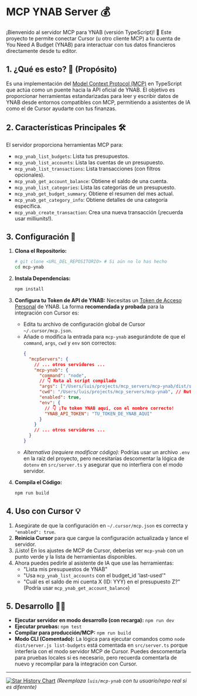 # MCP YNAB Server 💰

¡Bienvenido al servidor MCP para YNAB (versión TypeScript)! 🎉 Este proyecto te permite conectar Cursor (u otro cliente MCP) a tu cuenta de You Need A Budget (YNAB) para interactuar con tus datos financieros directamente desde tu editor.

## 1. ¿Qué es esto? 🤔 (Propósito)

Es una implementación del [Model Context Protocol (MCP)](https://docs.cursor.com/context/model-context-protocol) en TypeScript que actúa como un puente hacia la API oficial de YNAB. El objetivo es proporcionar herramientas estandarizadas para leer y escribir datos de YNAB desde entornos compatibles con MCP, permitiendo a asistentes de IA como el de Cursor ayudarte con tus finanzas.

## 2. Características Principales 🛠️

El servidor proporciona herramientas MCP para:

*   `mcp_ynab_list_budgets`: Lista tus presupuestos.
*   `mcp_ynab_list_accounts`: Lista las cuentas de un presupuesto.
*   `mcp_ynab_list_transactions`: Lista transacciones (con filtros opcionales).
*   `mcp_ynab_get_account_balance`: Obtiene el saldo de una cuenta.
*   `mcp_ynab_list_categories`: Lista las categorías de un presupuesto.
*   `mcp_ynab_get_budget_summary`: Obtiene el resumen del mes actual.
*   `mcp_ynab_get_category_info`: Obtiene detalles de una categoría específica.
*   `mcp_ynab_create_transaction`: Crea una nueva transacción (¡recuerda usar milliunits!).

## 3. Configuración 🚀

1.  **Clona el Repositorio:**
    ```bash
    # git clone <URL_DEL_REPOSITORIO> # Si aún no lo has hecho
    cd mcp-ynab 
    ```
2.  **Instala Dependencias:**
    ```bash
    npm install
    ```
3.  **Configura tu Token de API de YNAB:** Necesitas un [Token de Acceso Personal](https://app.ynab.com/settings/developer) de YNAB. La forma **recomendada y probada** para la integración con Cursor es:
    *   Edita tu archivo de configuración global de Cursor `~/.cursor/mcp.json`.
    *   Añade o modifica la entrada para `mcp-ynab` asegurándote de que el `command`, `args`, `cwd` y `env` son correctos:
        ```json
        {
          "mcpServers": {
            // ... otros servidores ...
            "mcp-ynab": {
              "command": "node",
              // 👇 Ruta al script compilado
              "args": ["/Users/luis/projects/mcp_servers/mcp-ynab/dist/server.js"], 
              "cwd": "/Users/luis/projects/mcp_servers/mcp-ynab", // Ruta a este proyecto
              "enabled": true,
              "env": {
                // 👇 ¡Tu token YNAB aquí, con el nombre correcto!
                "YNAB_API_TOKEN": "TU_TOKEN_DE_YNAB_AQUI" 
              }
            }
            // ... otros servidores ...
          }
        }
        ```
    *   *Alternativa (requiere modificar código):* Podrías usar un archivo `.env` en la raíz del proyecto, pero necesitarías descomentar la lógica de `dotenv` en `src/server.ts` y asegurar que no interfiera con el modo servidor.

4.  **Compila el Código:**
    ```bash
    npm run build
    ```

## 4. Uso con Cursor 💡

1.  Asegúrate de que la configuración en `~/.cursor/mcp.json` es correcta y `"enabled": true`.
2.  **Reinicia Cursor** para que cargue la configuración actualizada y lance el servidor.
3.  ¡Listo! En los ajustes de MCP de Cursor, deberías ver `mcp-ynab` con un punto verde y la lista de herramientas disponibles.
4.  Ahora puedes pedirle al asistente de IA que use las herramientas:
    *   "Lista mis presupuestos de YNAB"
    *   "Usa `mcp_ynab_list_accounts` con el budget_id 'last-used'"
    *   "Cuál es el saldo de mi cuenta X (ID: YYY) en el presupuesto Z?" (Podría usar `mcp_ynab_get_account_balance`)

## 5. Desarrollo 🧑‍💻

*   **Ejecutar servidor en modo desarrollo (con recarga):** `npm run dev`
*   **Ejecutar pruebas:** `npm test`
*   **Compilar para producción/MCP:** `npm run build`
*   **Modo CLI (Comentado):** La lógica para ejecutar comandos como `node dist/server.js list-budgets` está comentada en `src/server.ts` porque interfería con el modo servidor MCP de Cursor. Puedes descomentarla para pruebas locales si es necesario, pero recuerda comentarla de nuevo y recompilar para la integración con Cursor.

---

[![Star History Chart](https://api.star-history.com/svg?repos=luis/mcp-ynab&type=Date)](https://star-history.com/#luis/mcp-ynab&Date) 
*(Reemplaza `luis/mcp-ynab` con tu usuario/repo real si es diferente)*
